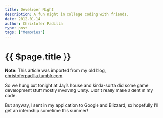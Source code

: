 ```yaml
---
title: Developer Night
description: A fun night in college coding with friends.
date: 2012-01-14
author: Christofer Padilla
type: post
tags: ["Memories"]
---
```


# {{ $page.title }}

<div class="info"><b>Note:</b> This article was imported from my old blog, <a href="https://christoferpadilla.tumblr.com/post/15817075366/developer-night">christoferpadilla.tumblr.com</a>.</div>

So we hung out tonight at Jay’s house and kinda-sorta did some game development stuff mostly involving Unity. Didn’t really make a dent in my code.

But anyway, I sent in my application to Google and Blizzard, so hopefully I’ll get an internship sometime this summer! 

<TagLinks />

<Comments />
